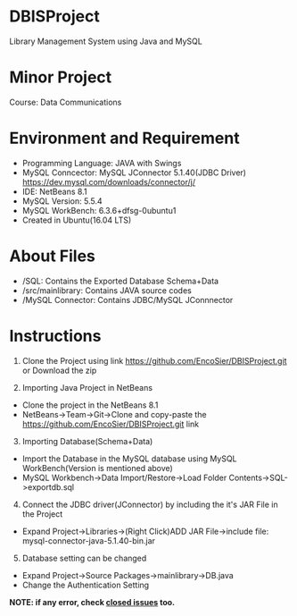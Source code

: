 # DBISProject
Library Management System using Java and MySQL

# Minor Project
Course: Data Communications

# Environment and Requirement
- Programming Language: JAVA with  Swings
- MySQL Conncector: MySQL JConnector 5.1.40(JDBC Driver)
  https://dev.mysql.com/downloads/connector/j/
- IDE: NetBeans 8.1
- MySQL Version: 5.5.4
- MySQL WorkBench: 6.3.6+dfsg-0ubuntu1
- Created in Ubuntu(16.04 LTS)

# About Files
-  /SQL: Contains the Exported Database Schema+Data
- /src/mainlibrary: Contains JAVA source codes
- /MySQL Connector: Contains JDBC/MySQL JConnnector

# Instructions
1) Clone the Project using link https://github.com/EncoSier/DBISProject.git or Download the zip

2) Importing Java Project in NetBeans
- Clone the project in the NetBeans 8.1
- NetBeans->Team->Git->Clone and copy-paste the https://github.com/EncoSier/DBISProject.git link

3) Importing Database(Schema+Data)
- Import the Database in the MySQL database using MySQL WorkBench(Version is mentioned above)
- MySQL Workbench->Data Import/Restore->Load Folder Contents->SQL->exportdb.sql

4) Connect the JDBC driver(JConnector) by including the it's JAR File in the Project
- Expand Project->Libraries->(Right Click)ADD JAR File->include file: mysql-connector-java-5.1.40-bin.jar

5) Database setting can be changed
- Expand Project->Source Packages->mainlibrary->DB.java
- Change the Authentication Setting

**NOTE: if any error, check [closed issues](https://github.com/bikashtudu/DBISProject/issues?q=is%3Aissue+is%3Aclosed) too.**

